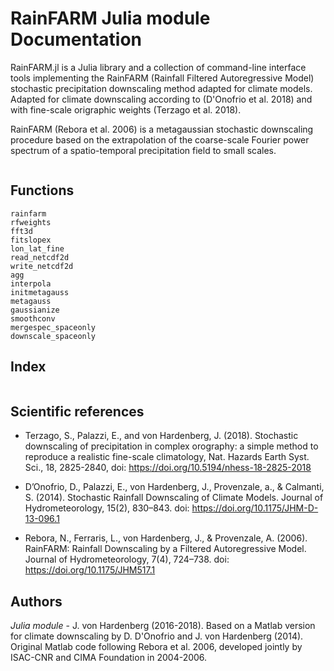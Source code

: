 # RainFARM Julia module Documentation

RainFARM.jl is a Julia library and a collection of command-line interface tools implementing the RainFARM (Rainfall Filtered Autoregressive Model) stochastic precipitation downscaling method adapted for climate models.
Adapted for climate downscaling according to (D'Onofrio et al. 2018) and with fine-scale origraphic weights (Terzago et al. 2018).

RainFARM (Rebora et al. 2006) is a metagaussian stochastic downscaling procedure based on the extrapolation of the coarse-scale Fourier power spectrum  of a spatio-temporal precipitation field to small scales.  

```@contents
```

## Functions

```@docs
rainfarm
rfweights
fft3d
fitslopex
lon_lat_fine
read_netcdf2d
write_netcdf2d
agg
interpola
initmetagauss
metagauss
gaussianize
smoothconv
mergespec_spaceonly
downscale_spaceonly
```
## Index

```@index
```

## Scientific references

- Terzago, S., Palazzi, E., and von Hardenberg, J. (2018). Stochastic downscaling of precipitation in complex orography: a simple method to reproduce a realistic fine-scale climatology, Nat. Hazards Earth Syst. Sci., 18, 2825-2840, doi: <https://doi.org/10.5194/nhess-18-2825-2018>

- D’Onofrio, D., Palazzi, E., von Hardenberg, J., Provenzale, a., & Calmanti, S. (2014). Stochastic Rainfall Downscaling of Climate Models. Journal of Hydrometeorology, 15(2), 830–843. doi: <https://doi.org/10.1175/JHM-D-13-096.1> 

- Rebora, N., Ferraris, L., von Hardenberg, J., & Provenzale, A. (2006). RainFARM: Rainfall Downscaling by a Filtered Autoregressive Model. Journal of Hydrometeorology, 7(4), 724–738. doi: <https://doi.org/10.1175/JHM517.1> 
 
## Authors

*Julia module* - J. von Hardenberg (2016-2018). Based on a Matlab version for climate downscaling by D. D'Onofrio and J. von Hardenberg (2014).  Original Matlab code following Rebora et al. 2006, developed jointly by ISAC-CNR and CIMA Foundation in 2004-2006.


